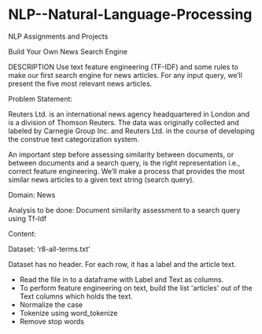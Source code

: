 # NLP--Natural-Language-Processing
NLP Assignments and Projects

Build Your Own News Search Engine

DESCRIPTION
Use text feature engineering (TF-IDF) and some rules to make our first search engine for news articles. For any input query, we’ll present the five most relevant news articles.

Problem Statement:

Reuters Ltd. is an international news agency headquartered in London and is a division of Thomson Reuters. The data was originally collected and labeled by Carnegie Group Inc. and Reuters Ltd. in the course of developing the construe text categorization system.

An important step before assessing similarity between documents, or between documents and a search query, is the right representation i.e., correct feature engineering. We’ll make a process that provides the most similar news articles to a given text string (search query).

Domain: News

Analysis to be done: Document similarity assessment to a search query using Tf-Idf

Content:

Dataset: ‘r8-all-terms.txt’

Dataset has no header. For each row, it has a label and the article text.

- Read the file in to a dataframe with Label and Text as columns.
- To perform feature engineering on text, build the list 'articles' out of the Text columns which holds the text. 
- Normalize the case
- Tokenize using word_tokenize
- Remove stop words
